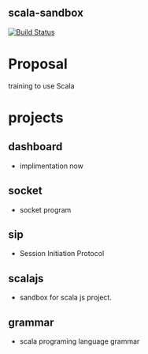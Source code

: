scala-sandbox
---

[![Build Status](https://travis-ci.org/keyno63/training.svg?branch=master)](https://travis-ci.org/keyno63/training)

# Proposal
training to use Scala

# projects
## dashboard
* implimentation now

## socket
* socket program

## sip
* Session Initiation Protocol

## scalajs
* sandbox for scala js project.

## grammar
* scala programing language grammar
